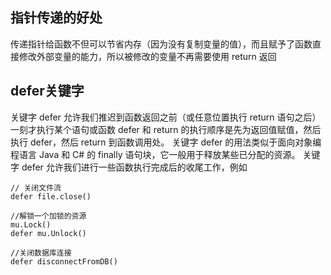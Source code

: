 ## 指针传递的好处
传递指针给函数不但可以节省内存（因为没有复制变量的值），而且赋予了函数直接修改外部变量的能力，所以被修改的变量不再需要使用 return 返回
## defer关键字
关键字 defer 允许我们推迟到函数返回之前（或任意位置执行 return 语句之后）一刻才执行某个语句或函数
defer 和 return 的执行顺序是先为返回值赋值，然后执行 defer，然后 return 到函数调用处。
关键字 defer 的用法类似于面向对象编程语言 Java 和 C# 的 finally 语句块，它一般用于释放某些已分配的资源。
关键字 defer 允许我们进行一些函数执行完成后的收尾工作，例如
```
// 关闭文件流
defer file.close()
```
```
//解锁一个加锁的资源
mu.Lock()
defer mu.Unlock()
```
```
//关闭数据库连接
defer disconnectFromDB()
```